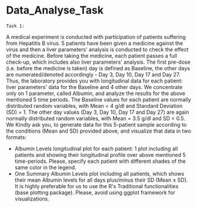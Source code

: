 # Data_Analyse_Task

 	Task 1: 
  A medical experiment is conducted with participation of patients suffering from Hepatitis B virus. 5 patients have been given a medicine against the virus and then a liver parameters' analysis is conducted to check the effect of the medicine. Before taking the medicine, each patient passes a full check-up, which includes also liver parameters' analysis. The first pre-dose (i.e. before the medicine is taken) day is defined as Baseline, the other days are numerated/denoted accordingly - Day 3, Day 10, Day 17 and Day 27. Thus, the laboratory provides you with longitudinal data for each patient: liver parameters' data for the Baseline and 4 other days. We concentrate only on 1 parameter, called Albumin, and analyze the results for the above mentioned 5 time periods.
  The Baseline values for each patient are normally distributed random variables, with Mean = 4 g/dl and Standard Deviation (SD) = 1. The other day values (Day 3, Day 10, Day 17 and Day 27) are again normally distributed random variables, with Mean = 3.5 g/dl and SD = 0.5.
We Kindly ask you, to generate data for this 5-patient sample according to the conditions (Mean and SD) provided above, and visualize that data in two formats:
* Albumin Levels longitudinal plot for each patient: 1 plot including all patients and showing their longitudinal profile over above mentioned 5 time-periods. Please, specify each patient with different shades of the same color in the legend.
* One Summary Albumin Levels plot including all patients, which shows their mean Albumin levels for all days plus/minus their SD (Mean ± SD). 
It is highly preferable for us to use the R's Traditional functionalities (base plotting package). Please, avoid using ggplot framework for visualizations.
